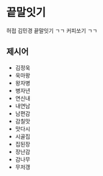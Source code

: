 # 끝말잇기
허접 김민경 끝말잇기 ㄱㄱ 커피쏘기 ㄱㄱ

## 제시어
- 김정욱
- 욱마왕
- 왕자병
- 병자년
- 연신내
- 내연남
- 남편감
- 감칠맛
- 맛다시
- 시골집    
- 집된장
- 장난감
- 감나무 
- 무저갱